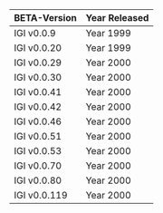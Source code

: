 | BETA-Version | Year Released |
|--------------|---------------|
| IGI v0.0.9   | Year 1999     |
| IGI v0.0.20  | Year 1999     |
| IGI v0.0.29  | Year 2000     |
| IGI v0.0.30  | Year 2000     |
| IGI v0.0.41  | Year 2000     |
| IGI v0.0.42  | Year 2000     |
| IGI v0.0.46  | Year 2000     |
| IGI v0.0.51  | Year 2000     |
| IGI v0.0.53  | Year 2000     |
| IGI v0.0.70  | Year 2000     |
| IGI v0.0.80  | Year 2000     |
| IGI v0.0.119 | Year 2000     |
